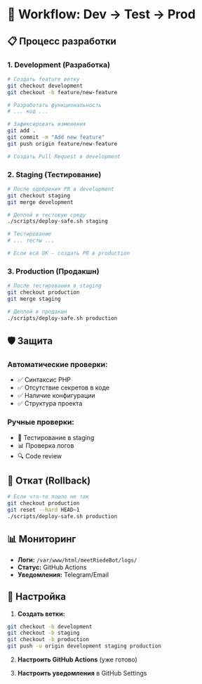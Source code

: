# 🔄 Workflow: Dev → Test → Prod

## 📋 Процесс разработки

### 1. **Development (Разработка)**
```bash
# Создать feature ветку
git checkout development
git checkout -b feature/new-feature

# Разработать функциональность
# ... код ...

# Зафиксировать изменения
git add .
git commit -m "Add new feature"
git push origin feature/new-feature

# Создать Pull Request в development
```

### 2. **Staging (Тестирование)**
```bash
# После одобрения PR в development
git checkout staging
git merge development

# Деплой в тестовую среду
./scripts/deploy-safe.sh staging

# Тестирование
# ... тесты ...

# Если всё ОК - создать PR в production
```

### 3. **Production (Продакшн)**
```bash
# После тестирования в staging
git checkout production
git merge staging

# Деплой в продакшн
./scripts/deploy-safe.sh production
```

## 🛡️ Защита

### Автоматические проверки:
- ✅ Синтаксис PHP
- ✅ Отсутствие секретов в коде
- ✅ Наличие конфигурации
- ✅ Структура проекта

### Ручные проверки:
- 🧪 Тестирование в staging
- 📊 Проверка логов
- 🔍 Code review

## 🚨 Откат (Rollback)

```bash
# Если что-то пошло не так
git checkout production
git reset --hard HEAD~1
./scripts/deploy-safe.sh production
```

## 📊 Мониторинг

- **Логи:** `/var/www/html/meetRiedeBot/logs/`
- **Статус:** GitHub Actions
- **Уведомления:** Telegram/Email

## 🔧 Настройка

1. **Создать ветки:**
```bash
git checkout -b development
git checkout -b staging
git checkout -b production
git push -u origin development staging production
```

2. **Настроить GitHub Actions** (уже готово)

3. **Настроить уведомления** в GitHub Settings
